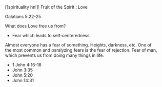 [[spirituality hnl]]
Fruit of the Spirit : Love

Galatians 5:22-25

What does Love free us from?

- Fear which leads to self-centeredness

Almost everyone has a fear of something. Heights, darkness, etc. One of the most common and paralyzing fears is the fear of rejection. Fear of man, which prevents us from doing many things in life.

- 1 John 4:16-18
- John 3:35
- John 5:20
- John 14:31